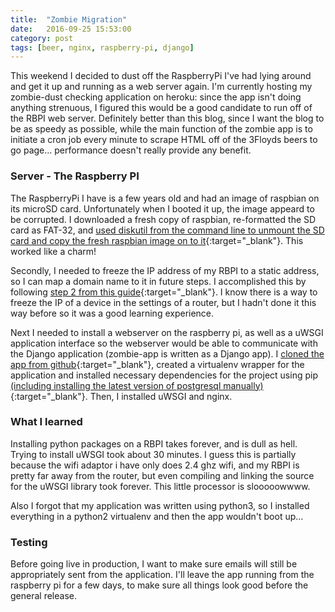 ```yaml
---
title:  "Zombie Migration"
date:   2016-09-25 15:53:00
category: post
tags: [beer, nginx, raspberry-pi, django]
---
```


This weekend I decided to dust off the RaspberryPi I've had lying around and get it up and running as a web server again. I'm currently hosting my zombie-dust checking application on heroku: since the app isn't doing anything strenuous, I figured this would be a good candidate to run off of the RBPI web server. Definitely better than this blog, since I want the blog to be as speedy as possible, while the main function of the zombie app is to initiate a cron job every minute to scrape HTML off of the 3Floyds beers to go page... performance doesn't really provide any benefit.

### Server - The Raspberry PI

The RaspberryPi I have is a few years old and had an image of raspbian on its microSD card. Unfortunately when I booted it up, the image appeard to be corrupted. I downloaded a fresh copy of raspbian, re-formatted the SD card as FAT-32, and [used diskutil from the command line to unmount the SD card and copy the fresh raspbian image on to it][raspbian]{:target="_blank"}. This worked like a charm!

Secondly, I needed to freeze the IP address of my RBPI to a static address, so I can map a domain name to it in future steps. I accomplished this by following [step 2 from this guide][static]{:target="_blank"}. I know there is a way to freeze the IP of a device in the settings of a router, but I hadn't done it this way before so it was a good learning experience.

Next I needed to install a webserver on the raspberry pi, as well as a uWSGI application interface so the webserver would be able to communicate with the Django application (zombie-app is written as a Django app). I [cloned the app from github][zombie]{:target="_blank"}, created a virtualenv wrapper for the application and installed necessary dependencies for the project using pip [(including installing the latest version of postgresql manually)][postgresql]{:target="_blank"}. Then, I installed uWSGI and nginx.

### What I learned

Installing python packages on a RBPI takes forever, and is dull as hell. Trying to install uWSGI took about 30 minutes. I guess this is partially because the wifi adaptor i have only does 2.4 ghz wifi, and my RBPI is pretty far away from the router, but even compiling and linking the source for the uWSGI library took forever. This little processor is slooooowwww.

Also I forgot that my application was written using python3, so I installed everything in a python2 virtualenv and then the app wouldn't boot up...

### Testing

Before going live in production, I want to make sure emails will still be appropriately sent from the application. I'll leave the app running from the raspberry pi for a few days, to make sure all things look good before the general release.

[raspbian]: https://www.raspberrypi.org/documentation/installation/installing-images/mac.md
[static]: http://projpi.com/diy-home-projects-with-a-raspberry-pi/pi-web-server/
[zombie]: https://github.com/bambielli/zombie/tree/59e534ccf2b1bd64691fe6d923c3ff04554f7e39
[postgresql]: http://raspberrypg.org/2015/06/step-5-update-installing-postgresql-on-my-raspberry-pi-1-and-2/
